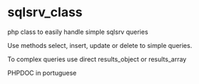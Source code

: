 # sqlsrv_class
php class to easily handle simple sqlsrv queries

Use methods select, insert, update or delete to simple queries.

To complex queries use direct results_object or results_array

PHPDOC in portuguese
